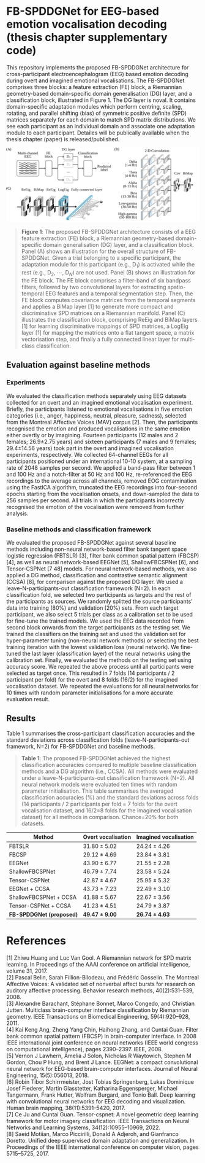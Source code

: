 # FB-SPDDGNet for EEG-based emotion vocalisation decoding (thesis chapter supplementary code)

This repository implements the proposed FB-SPDDGNet architecture for cross-participant electroencephalogram (EEG) based emotion decoding during overt and imagined emotional vocalisations. The FB-SPDDGNet comprises three blocks: a feature extraction (FE) block, a Riemannian geometry-based domain-specific domain generalisation (DG) layer, and a classification block, illustrated in Figure 1. The DG layer is noval. It contains domain-specific adaptation modules which perform centring, scaling, rotating, and parallel shifting (bias) of symmetric positive definite (SPD) matrices separately for each domain to match SPD matrix distributions. We see each participant as an individual domain and associate one adaptation module to each participant. Detailes will be publically available when the thesis chapter (paper) is released/published.

![alt text](network_illustration.svg)

> **Figure 1**: The proposed FB-SPDDGNet architecture consists of a EEG feature extraction (FE) block, a Riemannian geometry-based domain-specific domain generalisation (DG) layer, and a classification block. Panel (A) shows an illustration for the overall structure of FB-SPDDGNet. Given a trial belonging to a specific participant, the adaptation module for this participant (e.g., $\text{D}_1$) is activated while the rest (e.g., $\text{D}_2$, $\cdots$, $\text{D}_N$) are not used. Panel (B) shows an illustration for the FE block. The FE block comprises a filter-band of six bandpass filters, followed by two convolutional layers for extracting spatio-temporal EEG features and a temporal segmentation step. Then, the FE block computes covariance matrices from the temporal segments and applies a BiMap layer [1] to generate more compact and discriminative SPD matrices on a Riemannian manifold. Panel (C) illustrates the classification block, comprising ReEig and BiMap layers [1] for learning discriminative mappings of SPD matrices, a LogEig layer [1] for mapping the matrices onto a flat tangent space, a matrix vectorisation step, and finally a fully connected linear layer for multi-class classification.

## Evaluation against baseline methods

### Experiments

We evaluated the classification methods separately using EEG datasets collected for an overt and an imagined emotional vocalisation experiment. Briefly, the participants listened to emotional vocalisations in five emotion categories (i.e., anger, happiness, neutral, pleasure, sadness), selected from the Montreal Affective Voices (MAV) corpus [2]. Then, the participants recognised the emotion and produced vocalisations in the same emotion either overtly or by imagining. Fourteen participants (12 males and 2 females; 26.9±2.75 years) and sixteen participants (7 males and 9 females; 29.4±14.56 years) took part in the overt and imagined vocalisation experiments, respectively. We collected 64-channel EEGs for all participants positioned under an international 10-10 system, at a sampling rate of 2048 samples per second. We applied a band-pass filter between 1 and 100 Hz and a notch-filter at 50 Hz and 100 Hz, re-referenced the EEG recordings to the average across all channels, removed EOG contamination using the FastICA algorithm, truncated the EEG recordings into four-second epochs starting from the vocalisation onsets, and down-sampled the data to 256 samples per second. All trials in which the participants incorrectly recognised the emotion of the vocalisation were removed from further analysis.

### Baseline methods and classification framework

We evaluated the proposed FB-SPDDGNet against several baseline methods including non-neural network-based filter bank tangent space logistic regression (FBTSLR) [3], filter bank common spatial pattern (FBCSP) [4], as well as neural network-based EEGNet [5], ShallowFBCSPNet [6], and Tensor-CSPNet [7 48] models. For neural network-based methods, we also applied a DG method, classification and contrastive semantic alignment (CCSA) [8], for comparison against the proposed DG layer. We used a leave-N-participants-out classification framework (N=2). In each classification fold, we selected two participants as targets and the rest of the participants as sources. We randomly splitted the source participants' data into training (80%) and validation (20%) sets. From each target participant, we also select 5 trials per class as a calibration set to be used for fine-tune the trained models. We used the EEG data recorded from second block onwards from the target participants as the testing set. We trained the classifiers on the training set and used the validation set for hyper-parameter tuning (non-neural network methods) or selecting the best training iteration with the lowest validation loss (neural network). We fine-tuned the last layer (classification layer) of the neural networks using the calibration set. Finally, we evaluated the methods on the testing set using accuracy score. We repeated the above process until all participants were selected as target once. This resulted in 7 folds (14 participants / 2 participant per fold) for the overt and 8 folds (16/2) for the imagined vocalisation dataset. We repeated the evaluations for all neural networks for 10 times with random parameter initialisations for a more accurate evaluation result.

## Results

Table 1 summarises the cross-participant classification accuracies and the standard deviations across classification folds (leave-N-participants-out framework, N=2) for FB-SPDDGNet and baseline methods.

>**Table 1**: The proposed FB-SPDDGNet achieved the highest classification accuracies compared to multiple baseline classification methods and a DG algorithm (i.e., CCSA). All methods were evaluated under a leave-N-participants-out classification framework (N=2). All neural network models were evaluated ten times with random parameter initialisation. This table summarises the averaged classification accuracies (%) and the standard deviations across folds (14 participants / 2 participants per fold = 7 folds for the overt vocalisation dataset, and 16/2=8 folds for the imagined vocalisation dataset) for all methods in comparison. Chance=20% for both datasets.

| Method                 | Overt vocalisation     | Imagined vocalisation  |
|------------------------|------------------------|------------------------|
| FBTSLR                 | 31.80 ± 5.02           | 24.24 ± 4.26           |
| FBCSP                  | 29.12 ± 4.69           | 23.84 ± 3.81           |
| EEGNet                 | 43.90 ± 6.77           | 21.55 ± 2.28           |
| ShallowFBCSPNet        | 46.79 ± 7.74           | 23.58 ± 5.24           |
| Tensor-CSPNet          | 42.87 ± 4.67           | 25.95 ± 5.32           |
| EEGNet + CCSA          | 43.73 ± 7.23           | 22.49 ± 3.10           |
| ShallowFBCSPNet + CCSA | 41.88 ± 5.67           | 22.67 ± 3.56           |
| Tensor-CSPNet + CCSA   | 41.23 ± 4.51           | 24.79 ± 3.87           |
| **FB-SPDDGNet (proposed)** | **49.47 ± 9.00**      | **26.74 ± 4.63**       |



# References
[1] Zhiwu Huang and Luc Van Gool. A Riemannian network for SPD matrix learning. In Proceedings of the AAAI conference on artificial intelligence, volume 31, 2017. <br>
[2] Pascal Belin, Sarah Fillion-Bilodeau, and Frédéric Gosselin. The Montreal Affective Voices: A validated set of nonverbal affect bursts for research on auditory affective processing. Behavior research methods, 40(2):531–539, 2008. <br>
[3] Alexandre Barachant, Stéphane Bonnet, Marco Congedo, and Christian Jutten. Multiclass brain-computer interface classification by Riemannian geometry. IEEE Transactions on Biomedical Engineering, 59(4):920–928, 2011. <br>
[4] Kai Keng Ang, Zheng Yang Chin, Haihong Zhang, and Cuntai Guan. Filter bank common spatial pattern (FBCSP) in brain-computer interface. In 2008 IEEE international joint conference on neural networks (IEEE world congress on computational intelligence), pages 2390–2397. IEEE, 2008. <br>
[5] Vernon J Lawhern, Amelia J Solon, Nicholas R Waytowich, Stephen M Gordon, Chou P Hung, and Brent J Lance. EEGNet: a compact convolutional neural network for EEG-based brain-computer interfaces. Journal of Neural Engineering, 15(5):056013, 2018. <br>
[6] Robin Tibor Schirrmeister, Jost Tobias Springenberg, Lukas Dominique Josef Fiederer, Martin Glasstetter, Katharina Eggensperger, Michael Tangermann, Frank Hutter, Wolfram Burgard, and Tonio Ball. Deep learning with convolutional neural networks for EEG decoding and visualization. Human brain mapping, 38(11):5391–5420, 2017. <br>
[7] Ce Ju and Cuntai Guan. Tensor-cspnet: A novel geometric deep learning framework for motor imagery classification. IEEE Transactions on Neural Networks and Learning Systems, 34(12):10955–10969, 2022. <br>
[8] Saeid Motiian, Marco Piccirilli, Donald A Adjeroh, and Gianfranco Doretto. Unified deep supervised domain adaptation and generalization. In Proceedings of the IEEE international conference on computer vision, pages 5715–5725, 2017.
